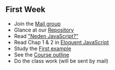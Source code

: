 ## First Week

* Join the [Mail group](https://groups.google.com/forum/#!forum/fsmvu-mae/join)
* Glance at our [Repository](https://github.com/maeyler/305)
* Read ["Neden JavaScript?"](https://eyler.blogspot.com/2018/06/neden-javascript.html)
* Read Chap 1 & 2 in [Eloquent JavaScript](http://eloquentjavascript.net/)
* Study the [First example](https://maeyler.github.io/JS/simple/Date%20test.html)
* See the [Course outline](../Course_outline.md)
* Do the class work (will be sent by mail)

